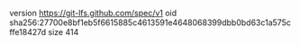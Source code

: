 version https://git-lfs.github.com/spec/v1
oid sha256:27700e8bf1eb5f6615885c4613591e4648068399dbb0bd63c1a575cffe18427d
size 414
